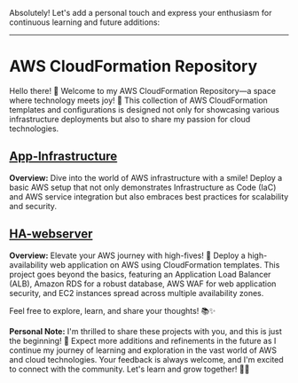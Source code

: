 Absolutely! Let's add a personal touch and express your enthusiasm for continuous learning and future additions:

---

# AWS CloudFormation Repository

Hello there! 👋 Welcome to my AWS CloudFormation Repository—a space where technology meets joy! 🚀 This collection of AWS CloudFormation templates and configurations is designed not only for showcasing various infrastructure deployments but also to share my passion for cloud technologies.

## [App-Infrastructure](AWS-CloudFormation/App-Infrastructure)

**Overview:** Dive into the world of AWS infrastructure with a smile! Deploy a basic AWS setup that not only demonstrates Infrastructure as Code (IaC) and AWS service integration but also embraces best practices for scalability and security.

## [HA-webserver](AWS-CloudFormation/ha-webserver)

**Overview:** Elevate your AWS journey with high-fives! 🌟 Deploy a high-availability web application on AWS using CloudFormation templates. This project goes beyond the basics, featuring an Application Load Balancer (ALB), Amazon RDS for a robust database, AWS WAF for web application security, and EC2 instances spread across multiple availability zones.

Feel free to explore, learn, and share your thoughts! 📚✨

**Personal Note:**
I'm thrilled to share these projects with you, and this is just the beginning! 🎉 Expect more additions and refinements in the future as I continue my journey of learning and exploration in the vast world of AWS and cloud technologies. Your feedback is always welcome, and I'm excited to connect with the community. Let's learn and grow together! 🌱💡
